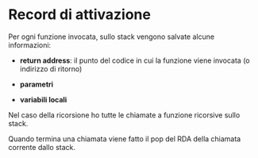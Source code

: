 # Record di attivazione

Per ogni funzione invocata, sullo stack vengono salvate alcune informazioni:

- **return address**: il punto del codice in cui la funzione viene invocata
(o indirizzo di ritorno)

- **parametri**

- **variabili locali**

Nel caso della ricorsione ho tutte le chiamate a funzione ricorsive sullo
stack.

Quando termina una chiamata viene fatto il pop del RDA della chiamata
corrente dallo stack.
